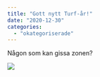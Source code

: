 ```yaml
---
title: "Gott nytt Turf-år!"
date: "2020-12-30"
categories: 
  - "okategoriserade"
---
```


Någon som kan gissa zonen?

![](https://turfvasterbotten.files.wordpress.com/2020/12/20201230_101401.jpg?w=768)
